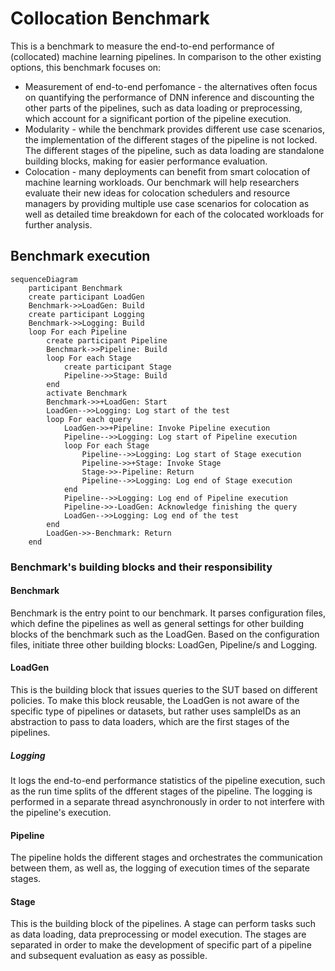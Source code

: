 # Collocation Benchmark

This is a benchmark to measure the end-to-end performance of (collocated) machine learning pipelines. In comparison to the other existing options, this benchmark focuses on:

- Measurement of end-to-end perfomance - the alternatives often focus on quantifying the performance of DNN inference and discounting the other parts of the pipelines, such as data loading or preprocessing, which account for a significant portion of the pipeline execution.
- Modularity - while the benchmark provides different use case scenarios, the implementation of the different stages of the pipeline is not locked. The different stages of the pipeline, such as data loading are standalone building blocks, making for easier performance evaluation.
- Colocation - many deployments can benefit from smart colocation of machine learning workloads. Our benchmark will help researchers evaluate their new ideas for colocation schedulers and resource managers by providing multiple use case scenarios for colocation as well as detailed time breakdown for each of the colocated workloads for further analysis.

## Benchmark execution

```mermaid
sequenceDiagram
    participant Benchmark
    create participant LoadGen
    Benchmark->>LoadGen: Build
    create participant Logging
    Benchmark->>Logging: Build
    loop For each Pipeline
        create participant Pipeline
        Benchmark->>Pipeline: Build
        loop For each Stage
            create participant Stage
            Pipeline->>Stage: Build
        end
        activate Benchmark
        Benchmark->>+LoadGen: Start
        LoadGen-->>Logging: Log start of the test
        loop For each query
            LoadGen->>+Pipeline: Invoke Pipeline execution
            Pipeline-->>Logging: Log start of Pipeline execution
            loop For each Stage
                Pipeline-->>Logging: Log start of Stage execution
                Pipeline->>+Stage: Invoke Stage
                Stage->>-Pipeline: Return
                Pipeline-->>Logging: Log end of Stage execution
            end
            Pipeline-->>Logging: Log end of Pipeline execution
            Pipeline->>-LoadGen: Acknowledge finishing the query
            LoadGen-->>Logging: Log end of the test
        end
        LoadGen->>-Benchmark: Return
    end
```

### Benchmark's building blocks and their responsibility

#### Benchmark

Benchmark is the entry point to our benchmark. It parses configuration files, which define the pipelines as well as general settings for other building blocks of the benchmark such as the LoadGen. Based on the configuration files, initiate three other building blocks: LoadGen, Pipeline/s and Logging.

#### LoadGen

This is the building block that issues queries to the SUT based on different policies. To make this block reusable, the LoadGen is not aware of the specific type of pipelines or datasets, but rather uses sampleIDs as an abstraction to pass to data loaders, which are the first stages of the pipelines.

##### Logging

It logs the end-to-end performance statistics of the pipeline execution, such as the run time splits of the dfferent stages of the pipeline. The logging is performed in a separate thread asynchronously in order to not interfere with the pipeline's execution.

#### Pipeline

The pipeline holds the different stages and orchestrates the communication between them, as well as, the logging of execution times of the separate stages.

#### Stage

This is the building block of the pipelines. A stage can perform tasks such as data loading, data preprocessing or model execution. The stages are separated in order to make the development of specific part of a pipeline and subsequent evaluation as easy as possible.
